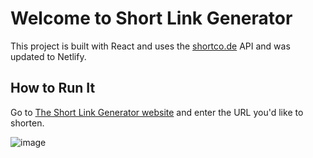 # Welcome to Short Link Generator

This project is built with React and uses the [shortco.de](https://shrtco.de/) API and was updated to Netlify.

## How to Run It

Go to [The Short Link Generator website](https://short-link-generator.netlify.app/) and enter the URL you'd like to shorten. 

![image](https://user-images.githubusercontent.com/31729622/211204145-a0a83cdc-43fa-4dca-9b62-81b4dadbb369.png)
